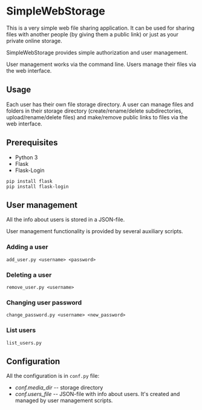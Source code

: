# SimpleWebStorage

This is a very simple web file sharing application. It can be used for sharing files with another people (by giving them
a public link) or just as your private online storage.

SimpleWebStorage provides simple authorization and user management.

User management works via the command line. Users manage their files via the web interface.

## Usage

Each user has their own file storage directory. A user can manage files and folders in their storage directory
(create/rename/delete subdirectories, upload/rename/delete files) and make/remove public links to files via the web
interface.

## Prerequisites

- Python 3
- Flask
- Flask-Login

```
pip install flask
pip install flask-login
```

## User management

All the info about users is stored in a JSON-file.

User management functionality is provided by several auxiliary scripts.

### Adding a user

```add_user.py <username> <password>```

### Deleting a user

```remove_user.py <username>```

### Changing user password

```change_password.py <username> <new_password>```

### List users

```list_users.py ```

## Configuration

All the configuration is in ```conf.py``` file:

- *conf.media_dir* -- storage directory
- *conf.users_file* -- JSON-file with info about users. It's created and managed by user management scripts.
